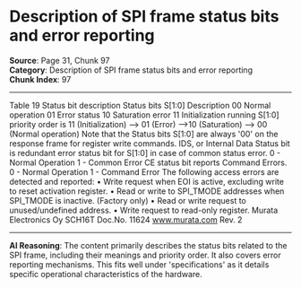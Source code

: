 # Description of SPI frame status bits and error reporting

**Source**: Page 31, Chunk 97  
**Category**: Description of SPI frame status bits and error reporting  
**Chunk Index**: 97

---

Table 19 Status bit description
Status bits S[1:0] Description
00 Normal operation
01 Error status
10 Saturation error
11 Initialization running
S[1:0] priority order is 11 (Initialization) --> 01 (Error) -->10 (Saturation) --> 00 (Normal operation)
Note that the Status bits S[1:0] are always '00' on the response frame for register write commands.
IDS, or Internal Data Status bit is redundant error status bit for S[1:0] in case of common status error.
0 - Normal Operation
1 - Common Error
CE status bit reports Command Errors.
0 - Normal Operation
1 - Command Error
The following access errors are detected and reported:
• Write request when EOI is active, excluding write to reset activation register.
• Read or write to SPI_TMODE addresses when SPI_TMODE is inactive. (Factory only)
• Read or write request to unused/undefined address.
• Write request to read-only register.
Murata Electronics Oy SCH16T Doc.No. 11624
www.murata.com Rev. 2

---

**AI Reasoning**: The content primarily describes the status bits related to the SPI frame, including their meanings and priority order. It also covers error reporting mechanisms. This fits well under 'specifications' as it details specific operational characteristics of the hardware.
